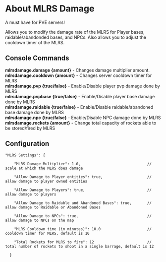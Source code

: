 # About MLRS Damage
<p>A must have for PVE servers!

Allows you to modify the damage rate of the MLRS for Player bases, raidable/abandonded bases, and NPCs. Also allows you to adjust the cooldown timer of the MLRS.</p>

<h2>Console Commands</h2>

<strong>mlrsdamage.damage {amount}</strong> - Changes damage multiplier amount.<br />
<strong>mlrsdamage.cooldown {amount}</strong>    - Changes server cooldown timer for MLRS<br />
<strong>mlrsdamage.pvp {true/false}</strong>    - Enable/Disable player pvp damage done by MLRS<br />
<strong>mlrsdamage.pvpbase {true/false}</strong>    - Enable/Disable player base damage done by MLRS<br />
<strong>mlrsdamage.raidable {true/false}</strong>    - Enable/Disable raidable/abandoned base damage done by MLRS<br />
<strong>mlrsdamage.npc {true/false}</strong>    - Enable/Disable NPC damage done by MLRS<br />
<strong>mlrsdamage.rockets {amount}</strong>    - Change total capacity of rockets able to be stored/fired by MLRS<br />

<h2>Configuration</h2>
<code>"MLRS Settings": {<br />
    "MLRS Damage Multiplier": 1.0,                              // scale at which the MLRS does damage<br />
    "Allow Damage to Player entities": true,                    // allow damage to player owned entities<br />
    "Allow Damage to Players": true,                            // allow damage to players<br />
    "Allow Damage to Raidable and Abandoned Bases": true,       // allow damage to Raidable or Abandoned Bases<br />
    "Allow Damage to NPCs": true,                               // allow damage to NPCs on the map<br />
    "MLRS Cooldown time (in minutes)": 10.0                     // cooldown timer for MLRS, default is 10<br />
    "Total Rockets for MLRS to fire": 12                        // total number of rockets to shoot in a single barrage, default is 12<br />
  }</code>
